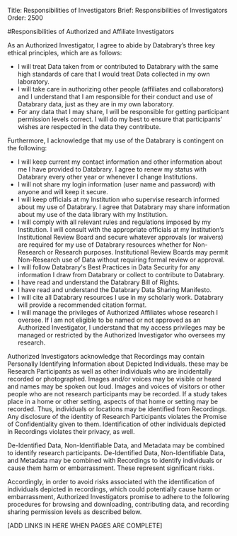 Title: Responsibilities of Investigators
Brief: Responsibilities of Investigators
Order: 2500


#Responsibilities of Authorized and Affiliate Investigators

As an Authorized Investigator, I agree to abide by Databrary’s three key ethical principles, which are as follows:

- I will treat Data taken from or contributed to Databrary with the same high standards of care that I would treat Data collected in my own laboratory.
- I will take care in authorizing other people (affiliates and collaborators) and I understand that I am responsible for their conduct and use of Databrary data, just as they are in my own laboratory.
- For any data that I may share, I will be responsible for getting participant permission levels correct. I will do my best to ensure that participants' wishes are respected in the data they contribute.

Furthermore, I acknowledge that my use of the Databrary is contingent on the following:

- I will keep current my contact information and other information about me I have provided to Databrary. I agree to renew my status with Databrary every other year or whenever I change Institutions.
- I will not share my login information (user name and password) with anyone and will keep it secure.
- I will keep officials at my Institution who supervise research informed about my use of Databrary. I agree that Databrary may share information about my use of the data library with my Institution.
- I will comply with all relevant rules and regulations imposed by my Institution. I will consult with the appropriate officials at my Institution’s Institutional Review Board and secure whatever approvals (or waivers) are required for my use of Databrary resources whether for Non-Research or Research purposes. Institutional Review Boards may permit Non-Research use of Data without requiring formal review or approval.
- I will follow Databrary's Best Practices in Data Security for any information I draw from Databrary or collect to contribute to Databrary.
- I have read and understand the Databrary Bill of Rights.
- I have read and understand the Databrary Data Sharing Manifesto.
- I will cite all Databrary resources I use in my scholarly work. Databrary will provide a recommended citation format.
- I will manage the privileges of Authorized Affiliates whose research I oversee. If I am not eligible to be named or not approved as an Authorized Investigator, I understand that my access privileges may be managed or restricted by the Authorized Investigator who oversees my research.

Authorized Investigators acknowledge that
Recordings may contain Personally Identifying Information about Depicted Individuals. these may be Research Participants as well as other individuals who are incidentally recorded or photographed. 
Images and/or voices may be visible or heard and names may be spoken out loud. 
Images and voices of visitors or other people who are not research participants may be recorded. 
If a study takes place in a home or other setting, aspects of that home or setting may be recorded. 
Thus, individuals or locations may be identified from Recordings. 
Any disclosure of the identity of Research Participants violates the Promise of Confidentiality given to them. 
Identification of other individuals depicted in Recordings violates their privacy, as well.

De-Identified Data, Non-Identifiable Data, and Metadata may be combined to identify research participants. De-Identified Data, Non-Identifiable Data, and Metadata may be combined with Recordings to identify individuals or cause them harm or embarrassment. These represent significant risks. 

Accordingly, in order to avoid risks associated with the identification of individuals depicted in recordings, which could potentially cause harm or embarrassment, Authorized Investigators promise to adhere to the following procedures for browsing and downloading, contributing data, and recording sharing permission levels as described below.

[ADD LINKS IN HERE WHEN PAGES ARE COMPLETE]